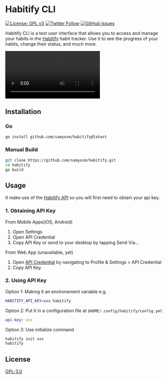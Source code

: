 # Habitify CLI
[![License: GPL v3](https://img.shields.io/badge/License-GPLv3-blue.svg?style=for-the-badge)](https://www.gnu.org/licenses/gpl-3.0)
[![Twitter Follow](https://img.shields.io/twitter/follow/samy_osmium?style=for-the-badge)](https://twitter.com/intent/follow?screen_name=samy_osmium)
[![GitHub issues](https://img.shields.io/github/issues/samyosm/habitify-cli?style=for-the-badge)](https://github.com/samyosm/habitify-cli/issues)

Habitify CLI is a text user interface that allows you to access and manage your habits in the [Habitify](https://www.habitify.me/) habit tracker.
Use it to see the progress of your habits, change their status, and much more.

![video](assets/demo.mkv)

## Installation

### Go
```bash
go install github.com/samyosm/habitify@latest
```

### Manual Build
```bash
git clone https://github.com/samyosm/habitify.git
cd habitify
go build
```

## Usage
It make use of the [Habitify API](https://docs.habitify.me/) so you will first need to obtain your api key.

### 1. Obtaining API Key 
From Mobile Apps(iOS, Android)
1. Open Settings
2. Open API Credential
3. Copy API Key or send to your desktop by tapping Send Via...

From Web App (unavailable, yet)
1. Open [API Credential](https://app.habitify.me/preference/api-credential) by navigating to Profile & Settings > API Credential
2. Copy API Key

### 2. Using API Key
Option 1: Making it an environement variable e.g.
```bash
HABITIFY_API_KEY=xxx habitify
```

Option 2: Put it in a configuration file at `$HOME/.config/habitify/config.yml`
```yml
api-key: xxx
```

Option 3: Use initialize command
```bash
habitify init xxx
habitify
```

## License
[GPL-3.0](./LICENSE)
